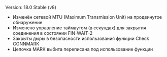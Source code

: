 Version: 18.0 Stable (v8)
- Изменён сетевой MTU (Maximum Transmission Unit) на продвинутое обнаружение
- Изменено управление таймаутом (в секундах) для закрытия соединения в состоянии FIN-WAIT-2
- Закрыты дыры в безопасности использования функции Check CONNMARK
- Цепочка MARK выбита переписана под использование функции
